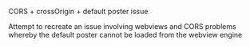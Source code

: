 CORS + crossOrigin + default poster issue

Attempt to recreate an issue involving webviews and CORS problems 
whereby the default poster cannot be loaded from the webview engine